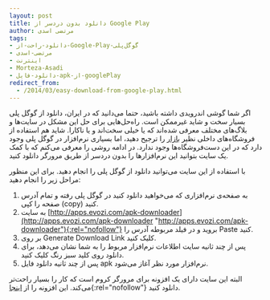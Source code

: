 ```yaml
---
layout: post
title: دانلود بدون دردسر از Google Play
author: مرتضی اسدی
tags:
- دانلود-راحت-از-Google-Play-گوگل‌پلی
- مرتضی-اسدی
- اینترنت
- Morteza-Asadi
- دانلود-فایل-apk-از-googlePlay
redirect_from: 
  - /2014/03/easy-download-from-google-play.html
---  
```

اگر شما گوشی اندرویدی داشته باشید، حتما می‌دانید که در ایران، دانلود از گوگل پلی بسیار سخت و شاید غیرممکن است. راه‌حل‌هایی برای حل این مشکل در سایت‌ها و بلاگ‌های مختلف معرفی شده‌اند که یا خیلی سخت‌اند و یا ناکارا. شاید هم استفاده از فروشگاه‌های داخلی نظیر [بازار](http://localhost/wp/%d8%af%d8%a7%d9%86%d9%84%d9%88%d8%af-%d8%a8%d8%af%d9%88%d9%86-%d8%af%d8%b1%d8%af%d8%b3%d8%b1-%d8%a7%d8%b2-google-play/cafebazaar.ir) را ترجیح دهید، اما بسیاری نرم‌افزار در گوگل پلی وجود دارد که در این دست‌فروشگاه‌ها وجود ندارد. در ادامه روشی را معرفی می‌کنم که با کمک یک سایت بتوانید این نرم‌افزارها را بدون دردسر از طریق مرورگر دانلود کنید.  
 
با استفاده از این سایت می‌توانید دانلود از گوگل پلی را انجام دهید. برای این منظور مراحل زیر را انجام دهید:  

1.  به صفحه‌ی نرم‌افزاری که می‌خواهید دانلود کنید در گوگل پلی رفته و تمام آدرس صفحه را کپی (copy) کنید.
2.  به سایت [http://apps.evozi.com/apk-downloader](http://apps.evozi.com/apk-downloader "http://apps.evozi.com/apk-downloader"){:rel="nofollow"} بروید و در فیلد مربوطه آدرس را Paste کنید.
3.  بر روی Generate Download Link کلیک کنید.
4.  پس از چند ثانیه سایت اطلاعات نرم‌افزار مربوط را به شما نشان می‌دهد، برای دانلود روی کلید سبز رنگ کلیک کنید.
5.  پس از چند ثانیه دانلود فایل apk نرم‌افزار مورد نظر آغاز می‌شود.

البته این سایت دارای یک افزونه برای مرورگر کروم است که کار را بسیار راحت‌تر می‌کند. این افزونه را از [اینجا](https://chrome.google.com/webstore/detail/obhlfmheblhjhkmacldlhdnbgbaiigba){:rel="nofollow"} دانلود کنید.